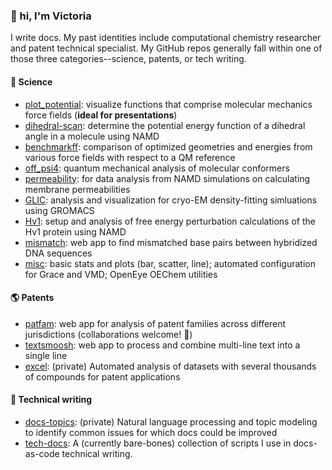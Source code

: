### 👋 hi, I'm Victoria

I write docs. My past identities include computational chemistry researcher and patent technical specialist. My GitHub repos generally fall within one of those three categories--science, patents, or tech writing.

#### 🔬 Science

* [plot_potential](https://github.com/vtlim/plot_potential): visualize functions that comprise molecular mechanics force fields (__ideal for presentations__)
* [dihedral-scan](https://github.com/vtlim/dihedral-scan): determine the potential energy function of a dihedral angle in a molecule using NAMD
* [benchmarkff](https://github.com/MobleyLab/benchmarkff): comparison of optimized geometries and energies from various force fields with respect to a QM reference
* [off_psi4](https://github.com/vtlim/off_psi4): quantum mechanical analysis of molecular conformers
* [permeability](https://github.com/vtlim/permeability): for data analysis from NAMD simulations on calculating membrane permeabilities
* [GLIC](https://github.com/vtlim/GLIC): analysis and visualization for cryo-EM density-fitting simluations using GROMACS
* [Hv1](https://github.com/vtlim/Hv1): setup and analysis of free energy perturbation calculations of the Hv1 protein using NAMD
* [mismatch](https://github.com/vtlim/mismatch): web app to find mismatched base pairs between hybridized DNA sequences
* [misc](https://github.com/vtlim/misc): basic stats and plots (bar, scatter, line); automated configuration for Grace and VMD; OpenEye OEChem utilities


#### 🌎  Patents

* [patfam](https://github.com/vtlim/patfam): web app for analysis of patent families across different jurisdictions (collaborations welcome! 👯)
* [textsmoosh](https://github.com/vtlim/textsmoosh): web app to process and combine multi-line text into a single line
* [excel](https://github.com/vtlim/excel): (private) Automated analysis of datasets with several thousands of compounds for patent applications

#### 📝 Technical writing

* [docs-topics](https://github.com/vtlim/docs-topics): (private) Natural language processing and topic modeling to identify common issues for which docs could be improved
* [tech-docs](https://github.com/vtlim/tech-docs): A (currently bare-bones) collection of scripts I use in docs-as-code technical writing.


<!--
**vtlim/vtlim** is a ✨ _special_ ✨ repository because its `README.md` (this file) appears on your GitHub profile.

Here are some ideas to get you started:

- 🔭 I’m currently working on ...
- 🌱 I’m currently learning ...
- 👯 I’m looking to collaborate on ...
- 🤔 I’m looking for help with ...
- 💬 Ask me about ...
- 📫 How to reach me: ...
- 😄 Pronouns: ...
- ⚡ Fun fact: ...
-->

